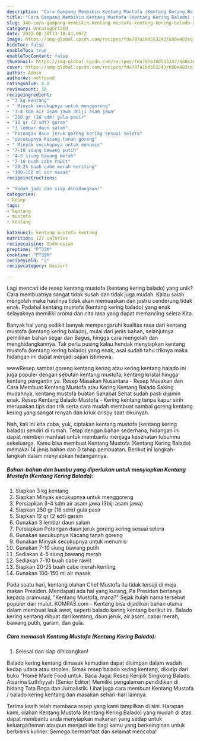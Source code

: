```yaml
---
description: "Cara Gampang Membikin Kentang Mustofa (Kentang Kering Balado) yang Lezat Sekali"
title: "Cara Gampang Membikin Kentang Mustofa (Kentang Kering Balado) yang Lezat Sekali"
slug: 340-cara-gampang-membikin-kentang-mustofa-kentang-kering-balado-yang-lezat-sekali
category: Uncategorized
date: 2022-08-30T13:18:41.997Z
image: https://img-global.cpcdn.com/recipes/fda787a10d553242/680x482cq70/kentang-mustofa-kentang-kering-balado-foto-resep-utama.jpg
hideToc: false
enableToc: true
enableTocContent: false
thumbnail: https://img-global.cpcdn.com/recipes/fda787a10d553242/680x482cq70/kentang-mustofa-kentang-kering-balado-foto-resep-utama.jpg
cover: https://img-global.cpcdn.com/recipes/fda787a10d553242/680x482cq70/kentang-mustofa-kentang-kering-balado-foto-resep-utama.jpg
author: Admin
authorAv: notfound
ratingvalue: 4.8
reviewcount: 18
recipeingredient:
- "3 kg kentang"
- " Minyak secukupnya untuk menggoreng"
- "3-4 sdm air asam jawa 3biji asam jawa"
- "250 gr (16 sdm) gula pasir"
- "12 gr (2 sdt) garam"
- "3 lembar daun salam"
- "Potongan daun jeruk goreng kering sesuai selera"
- "secukupnya Kacang tanah goreng"
- " Minyak secukupnya untuk menumis"
- "7-10 siung bawang putih"
- "4-5 siung bawang merah"
- "7-10 buah cabe rawit"
- "20-25 buah cabe merah keriting"
- "100-150 ml air masak"
recipeinstructions:

- "Sudah jadi dan siap dihidangkan!"
categories:
- Resep
tags:
- kentang
- mustofa
- kentang

katakunci: kentang mustofa kentang 
nutrition: 127 calories
recipecuisine: Indonesian
preptime: "PT33M"
cooktime: "PT39M"
recipeyield: "2"
recipecategory: Dessert

---
```





Lagi mencari ide resep kentang mustofa (kentang kering balado) yang unik? Cara membuatnya sangat tidak susah dan tidak juga mudah. Kalau salah mengolah maka hasilnya tidak akan memuaskan dan justru cenderung tidak enak. Padahal kentang mustofa (kentang kering balado) yang enak selayaknya memiliki aroma dan cita rasa yang dapat memancing selera Kita.





Banyak hal yang sedikit banyak mempengaruhi kualitas rasa dari kentang mustofa (kentang kering balado), mulai dari jenis bahan, selanjutnya pemilihan bahan segar dan Bagus, hingga cara mengolah dan menghidangkannya. Tak perlu pusing kalau hendak menyiapkan kentang mustofa (kentang kering balado) yang enak,      asal sudah tahu triknya maka hidangan ini dapat menjadi sajian istimewa.














wwwResep sambal goreng kentang kering atau kering kentang balado ini juga populer dengan sebutan kentang mustofa, kentang kristal hingga kentang pengantin ya. Resep Masakan Nusantara - Resep Masakan dan Cara Membuat Kentang Mustofa atau Kering Kentang Balado Saking mudahnya, kentang mustofa buatan Sahabat Sehat sudah pasti dijamin enak. Resep Kentang Balado Mustofa - Kering kentang tanpa kapur sirih merupakan tips dan trik serta cara mudah membuat sambal goreng kentang kering yang sangat renyah dan kriuk crispy saat dikunyah.






Nah, kali ini kita coba, yuk, ciptakan kentang mustofa (kentang kering balado) sendiri di rumah. Tetap dengan bahan sederhana, hidangan ini dapat memberi manfaat untuk membantu menjaga kesehatan tubuhmu sekeluarga. Kamu bisa membuat Kentang Mustofa (Kentang Kering Balado) memakai 14 jenis bahan dan 0 tahap pembuatan. Berikut ini langkah-langkah dalam menyiapkan hidangannya.

<!--inarticleads1-->

##### Bahan-bahan dan bumbu yang diperlukan untuk menyiapkan Kentang Mustofa (Kentang Kering Balado):

1. Siapkan 3 kg kentang
1. Siapkan  Minyak secukupnya untuk menggoreng
1. Persiapkan 3-4 sdm air asam jawa (3biji asam jawa)
1. Siapkan 250 gr (16 sdm) gula pasir
1. Siapkan 12 gr (2 sdt) garam
1. Gunakan 3 lembar daun salam
1. Persiapkan Potongan daun jeruk goreng kering sesuai selera
1. Gunakan secukupnya Kacang tanah goreng
1. Gunakan  Minyak secukupnya untuk menumis
1. Gunakan 7-10 siung bawang putih
1. Sediakan 4-5 siung bawang merah
1. Sediakan 7-10 buah cabe rawit
1. Siapkan 20-25 buah cabe merah keriting
1. Gunakan 100-150 ml air masak


Pada suatu hari, kentang olahan Chef Mustofa itu tidak tersaji di meja makan Presiden. Mendapati ada hal yang kurang, Pa Presiden bertanya kepada pramusaji, &#34;Kentang Mustofa, mana?&#34; Sejak itulah nama tersebut populer dari mulut. KOMPAS.com - Kentang bisa dijadikan bahan utama dalam membuat lauk awet, seperti balado kering kentang berikut ini. Balado kering kentang dibuat dari kentang, daun jeruk, air asam, cabai merah, bawang putih, garam, dan gula. 

<!--inarticleads2-->

##### Cara memasak Kentang Mustofa (Kentang Kering Balado):


1. Selesai dan siap dihidangkan!

Balado kering kentang dimasak kemudian dapat disimpan dalam wadah kedap udara atau stoples. Simak resep balado kering kentang, dikutip dari buku &#34;Home Made Food untuk. Baca Juga: Resep Keripik Singkong Balado. Atsarina Luthfiyyah (Senior Editor) Memiliki pengalaman pendidikan di bidang Tata Boga dan Jurnalistik. Lihat juga cara membuat Kentang Mustofa / balado kering kentang dan masakan sehari-hari lainnya. 

Terima kasih telah membaca resep yang kami tampilkan di sini. Harapan kami, olahan Kentang Mustofa (Kentang Kering Balado) yang mudah di atas dapat membantu anda menyiapkan makanan yang sedap untuk keluarga/teman ataupun menjadi ide bagi kamu yang berkeinginan untuk berbisnis kuliner. Semoga bermanfaat dan selamat mencoba!
